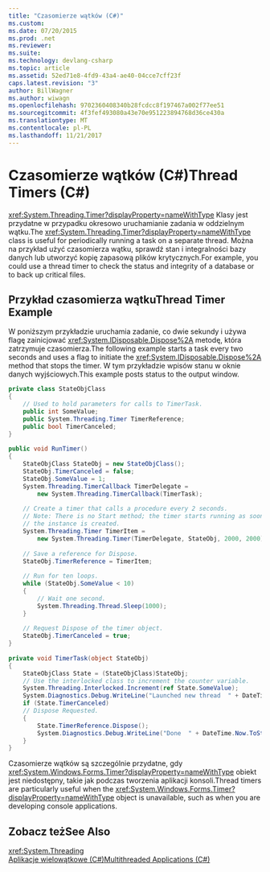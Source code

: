 ```yaml
---
title: "Czasomierze wątków (C#)"
ms.custom: 
ms.date: 07/20/2015
ms.prod: .net
ms.reviewer: 
ms.suite: 
ms.technology: devlang-csharp
ms.topic: article
ms.assetid: 52ed71e8-4fd9-43a4-ae40-04cce7cff23f
caps.latest.revision: "3"
author: BillWagner
ms.author: wiwagn
ms.openlocfilehash: 9702360408340b28fcdcc8f197467a002f77ee51
ms.sourcegitcommit: 4f3fef493080a43e70e951223894768d36ce430a
ms.translationtype: MT
ms.contentlocale: pl-PL
ms.lasthandoff: 11/21/2017
---
```

# <a name="thread-timers-c"></a><span data-ttu-id="1fe20-102">Czasomierze wątków (C#)</span><span class="sxs-lookup"><span data-stu-id="1fe20-102">Thread Timers (C#)</span></span>
<span data-ttu-id="1fe20-103"><xref:System.Threading.Timer?displayProperty=nameWithType> Klasy jest przydatne w przypadku okresowo uruchamianie zadania w oddzielnym wątku.</span><span class="sxs-lookup"><span data-stu-id="1fe20-103">The <xref:System.Threading.Timer?displayProperty=nameWithType> class is useful for periodically running a task on a separate thread.</span></span> <span data-ttu-id="1fe20-104">Można na przykład użyć czasomierza wątku, sprawdź stan i integralności bazy danych lub utworzyć kopię zapasową plików krytycznych.</span><span class="sxs-lookup"><span data-stu-id="1fe20-104">For example, you could use a thread timer to check the status and integrity of a database or to back up critical files.</span></span>  
  
## <a name="thread-timer-example"></a><span data-ttu-id="1fe20-105">Przykład czasomierza wątku</span><span class="sxs-lookup"><span data-stu-id="1fe20-105">Thread Timer Example</span></span>  
 <span data-ttu-id="1fe20-106">W poniższym przykładzie uruchamia zadanie, co dwie sekundy i używa flagę zainicjować <xref:System.IDisposable.Dispose%2A> metodę, która zatrzymuje czasomierza.</span><span class="sxs-lookup"><span data-stu-id="1fe20-106">The following example starts a task every two seconds and uses a flag to initiate the <xref:System.IDisposable.Dispose%2A> method that stops the timer.</span></span> <span data-ttu-id="1fe20-107">W tym przykładzie wpisów stanu w oknie danych wyjściowych.</span><span class="sxs-lookup"><span data-stu-id="1fe20-107">This example posts status to the output window.</span></span>  
  
```csharp  
private class StateObjClass  
{  
    // Used to hold parameters for calls to TimerTask.  
    public int SomeValue;  
    public System.Threading.Timer TimerReference;  
    public bool TimerCanceled;  
}  
  
public void RunTimer()  
{  
    StateObjClass StateObj = new StateObjClass();  
    StateObj.TimerCanceled = false;  
    StateObj.SomeValue = 1;  
    System.Threading.TimerCallback TimerDelegate =  
        new System.Threading.TimerCallback(TimerTask);  
  
    // Create a timer that calls a procedure every 2 seconds.  
    // Note: There is no Start method; the timer starts running as soon as   
    // the instance is created.  
    System.Threading.Timer TimerItem =  
        new System.Threading.Timer(TimerDelegate, StateObj, 2000, 2000);  
  
    // Save a reference for Dispose.  
    StateObj.TimerReference = TimerItem;    
  
    // Run for ten loops.  
    while (StateObj.SomeValue < 10)   
    {  
        // Wait one second.  
        System.Threading.Thread.Sleep(1000);    
    }  
  
    // Request Dispose of the timer object.  
    StateObj.TimerCanceled = true;    
}  
  
private void TimerTask(object StateObj)  
{  
    StateObjClass State = (StateObjClass)StateObj;  
    // Use the interlocked class to increment the counter variable.  
    System.Threading.Interlocked.Increment(ref State.SomeValue);  
    System.Diagnostics.Debug.WriteLine("Launched new thread  " + DateTime.Now.ToString());  
    if (State.TimerCanceled)      
    // Dispose Requested.  
    {  
        State.TimerReference.Dispose();  
        System.Diagnostics.Debug.WriteLine("Done  " + DateTime.Now.ToString());  
    }  
}  
```  
  
 <span data-ttu-id="1fe20-108">Czasomierze wątków są szczególnie przydatne, gdy <xref:System.Windows.Forms.Timer?displayProperty=nameWithType> obiekt jest niedostępny, takie jak podczas tworzenia aplikacji konsoli.</span><span class="sxs-lookup"><span data-stu-id="1fe20-108">Thread timers are particularly useful when the <xref:System.Windows.Forms.Timer?displayProperty=nameWithType> object is unavailable, such as when you are developing console applications.</span></span>  
  
## <a name="see-also"></a><span data-ttu-id="1fe20-109">Zobacz też</span><span class="sxs-lookup"><span data-stu-id="1fe20-109">See Also</span></span>  
 <xref:System.Threading>  
 [<span data-ttu-id="1fe20-110">Aplikacje wielowątkowe (C#)</span><span class="sxs-lookup"><span data-stu-id="1fe20-110">Multithreaded Applications (C#)</span></span>](../../../../csharp/programming-guide/concepts/threading/multithreaded-applications.md)
